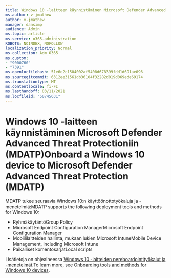 ```yaml
---
title: Windows 10 -laitteen käynnistäminen Microsoft Defender Advanced Threat Protectioniin (MDATP)
ms.author: v-jmathew
author: v-jmathew
manager: dansimp
audience: Admin
ms.topic: article
ms.service: o365-administration
ROBOTS: NOINDEX, NOFOLLOW
localization_priority: Normal
ms.collection: Adm_O365
ms.custom:
- "9000760"
- "7391"
ms.openlocfilehash: 51e6e2c1504002af5408d678399fdd1d691ae096
ms.sourcegitcommit: 6312ee31561db36104f32282d019d069ede69174
ms.translationtype: MT
ms.contentlocale: fi-FI
ms.lasthandoff: 03/11/2021
ms.locfileid: "50745631"
---
```

# <a name="onboard-a-windows-10-device-to-microsoft-defender-advanced-threat-protection-mdatp"></a><span data-ttu-id="84c64-102">Windows 10 -laitteen käynnistäminen Microsoft Defender Advanced Threat Protectioniin (MDATP)</span><span class="sxs-lookup"><span data-stu-id="84c64-102">Onboard a Windows 10 device to Microsoft Defender Advanced Threat Protection (MDATP)</span></span>

<span data-ttu-id="84c64-103">MDATP tukee seuraavia Windows 10:n käyttöönottotyökaluja ja -menetelmiä:</span><span class="sxs-lookup"><span data-stu-id="84c64-103">MDATP supports the following deployment tools and methods for Windows 10:</span></span>

- <span data-ttu-id="84c64-104">Ryhmäkäytäntö</span><span class="sxs-lookup"><span data-stu-id="84c64-104">Group Policy</span></span>
- <span data-ttu-id="84c64-105">Microsoft Endpoint Configuration Manager</span><span class="sxs-lookup"><span data-stu-id="84c64-105">Microsoft Endpoint Configuration Manager</span></span>
- <span data-ttu-id="84c64-106">Mobiililaitteiden hallinta, mukaan lukien Microsoft Intune</span><span class="sxs-lookup"><span data-stu-id="84c64-106">Mobile Device Management, including Microsoft Intune</span></span>
- <span data-ttu-id="84c64-107">Paikalliset komentosarjat</span><span class="sxs-lookup"><span data-stu-id="84c64-107">Local scripts</span></span>

<span data-ttu-id="84c64-108">Lisätietoja on ohjeaiheessa [Windows 10 -laitteiden pereboardointityökalut ja -menetelmät.](https://go.microsoft.com/fwlink/?linkid=2143460)</span><span class="sxs-lookup"><span data-stu-id="84c64-108">To learn more, see [Onboarding tools and methods for Windows 10 devices](https://go.microsoft.com/fwlink/?linkid=2143460).</span></span>
